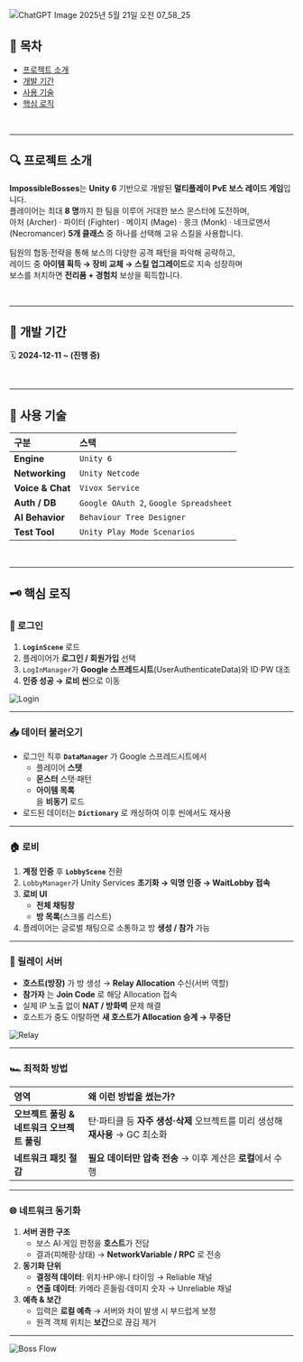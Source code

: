 ![ChatGPT Image 2025년 5월 21일 오전 07_58_25](https://github.com/user-attachments/assets/78780fee-a54d-4b52-90dc-0bca75f68ba7)

## 📘 목차
- [프로젝트 소개](#프로젝트-소개)
- [개발 기간](#개발-기간)
- [사용 기술](#사용-기술)
- [핵심 로직](#핵심-로직)

<br/>

---

## 🔍 프로젝트 소개
**ImpossibleBosses**는 **Unity 6** 기반으로 개발된 **멀티플레이 PvE 보스 레이드 게임**입니다.  
플레이어는 최대 **8 명**까지 한 팀을 이루어 거대한 보스 몬스터에 도전하며,  
아처 (Archer) · 파이터 (Fighter) · 메이지 (Mage) · 몽크 (Monk) · 네크로맨서 (Necromancer) **5개 클래스** 중 하나를 선택해 고유 스킬을 사용합니다.  

팀원의 협동·전략을 통해 보스의 다양한 공격 패턴을 파악해 공략하고,  
레이드 중 **아이템 획득 → 장비 교체 → 스킬 업그레이드**로 지속 성장하며  
보스를 처치하면 **전리품 + 경험치** 보상을 획득합니다.

<br/>

---

## 📆 개발 기간
🗓 **2024-12-11 ~ (진행 중)**

<br/>

---

## 🔧 사용 기술
| 구분 | 스택 |
| :-- | :-- |
| **Engine** | `Unity 6` |
| **Networking** | `Unity Netcode` |
| **Voice & Chat** | `Vivox Service` |
| **Auth / DB** | `Google OAuth 2`, `Google Spreadsheet` |
| **AI Behavior** | `Behaviour Tree Designer` |
| **Test Tool** | `Unity Play Mode Scenarios` |

<br/>

---

## 🗝 핵심 로직

### 🔐 로그인
1. **`LoginScene`** 로드  
2. 플레이어가 **로그인 / 회원가입** 선택  
3. `LogInManager`가 **Google 스프레드시트**(UserAuthenticateData)와 ID·PW 대조  
4. **인증 성공 → 로비 씬**으로 이동  

![Login](https://github.com/user-attachments/assets/acc72412-c500-49c4-8d64-7f26c8e4a62e)

---

### 📥 데이터 불러오기
- 로그인 직후 **`DataManager`** 가 Google 스프레드시트에서  
  - 플레이어 **스탯**  
  - **몬스터** 스탯·패턴  
  - **아이템 목록**  
  을 **비동기** 로드  
- 로드된 데이터는 **`Dictionary`** 로 캐싱하여 이후 씬에서도 재사용  

---

### 🏠 로비
1. **계정 인증** 후 **`LobbyScene`** 전환  
2. `LobbyManager`가 Unity Services **초기화 → 익명 인증 → WaitLobby 접속**  
3. **로비 UI**  
   - **전체 채팅창**  
   - **방 목록**(스크롤 리스트)  
4. 플레이어는 글로벌 채팅으로 소통하고 방 **생성 / 참가** 가능  

---

### 🔗 릴레이 서버
- **호스트(방장)** 가 방 생성 → **Relay Allocation** 수신(서버 역할)  
- **참가자** 는 **Join Code** 로 해당 Allocation 접속  
- 실제 IP 노출 없이 **NAT / 방화벽** 문제 해결  
- 호스트가 중도 이탈하면 **새 호스트가 Allocation 승계 → 무중단**  

![Relay](https://github.com/user-attachments/assets/24e4cb53-1ba9-4500-9ddb-59168fc3628e)

---

### 🏎️ 최적화 방법
| 영역 | 왜 이런 방법을 썼는가? |
| :-- | :-- |
| **오브젝트 풀링 &<br/>네트워크 오브젝트 풀링** | 탄·파티클 등 **자주 생성·삭제** 오브젝트를 미리 생성해 **재사용** → GC 최소화 |
| **네트워크 패킷 절감** | **필요 데이터만 압축 전송** → 이후 계산은 **로컬**에서 수행 |

---

### 🌐 네트워크 동기화
1. **서버 권한 구조**  
   - 보스 AI·게임 판정을 **호스트**가 전담  
   - 결과(피해량·상태) → **NetworkVariable / RPC** 로 전송  
2. **동기화 단위**  
   - **결정적 데이터**: 위치·HP·애니 타이밍 → Reliable 채널  
   - **연출 데이터**: 카메라 흔들림·데미지 숫자 → Unreliable 채널  
3. **예측 & 보간**  
   - 입력은 **로컬 예측** → 서버와 차이 발생 시 부드럽게 보정  
   - 원격 객체 위치는 **보간**으로 끊김 제거  

---

![Boss Flow](https://github.com/user-attachments/assets/33e41408-493a-4778-830d-c0c69d4055a5)
